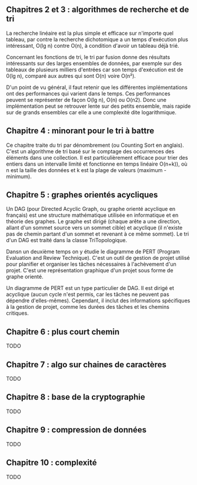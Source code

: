 ## Chapitres 2 et 3 : algorithmes de recherche et de tri

La recherche linéaire est la plus simple et efficace sur n'importe quel tableau, 
par contre la recherche dichotomique a un temps d'exécution plus intéressant, O(lg n) contre O(n), à condition d'avoir un tableau déjà trié.

Concernant les fonctions de tri, le tri par fusion donne des résultats intéressants sur des larges ensembles de données,
par exemple sur des tableaux de plusieurs milliers d'entrées car son temps d'exécution est de 0(lg n), comparé aux
autres qui sont O(n) voire O(n²).

D'un point de vu général, il faut retenir que les différentes implémentations ont des performances qui varient dans le temps.
Ces performances peuvent se représenter de façon O(lg n), O(n) ou O(n2). Donc une implémentation peut se retrouver lente 
sur des petits ensemble, mais rapide sur de grands ensembles car elle a une complexité dite logarithmique.

## Chapitre 4 : minorant pour le tri à battre

Ce chapitre traite du tri par dénombrement (ou Counting Sort en anglais). C'est un algorithme de tri basé sur le 
comptage des occurrences des éléments dans une collection. Il est particulièrement efficace pour trier des entiers dans 
un intervalle limité et fonctionne en temps linéaire O(n+k)), où n est la taille des données et k est la plage de 
valeurs (maximum - minimum).

## Chapitre 5 : graphes orientés acycliques

Un DAG (pour Directed Acyclic Graph, ou graphe orienté acyclique en français) est une structure mathématique utilisée en
informatique et en théorie des graphes. Le graphe est dirigé (chaque arête a une direction, allant d'un sommet source 
vers un sommet cible) et acyclique (il n'existe pas de chemin partant d'un sommet et revenant à ce même sommet). Le tri
d'un DAG est traité dans la classe TriTopologique.

Dansn un deuxième temps on y étudie le diagramme de PERT (Program Evaluation and Review Technique). C'est un outil de 
gestion de projet utilisé pour planifier et organiser les tâches nécessaires à l'achèvement d'un projet. 
C'est une représentation graphique d'un projet sous forme de graphe orienté.

Un diagramme de PERT est un type particulier de DAG. Il est dirigé et acyclique (aucun cycle n'est permis, car les 
tâches ne peuvent pas dépendre d'elles-mêmes). Cependant, il inclut des informations spécifiques à la gestion de projet, 
comme les durées des tâches et les chemins critiques.

## Chapitre 6 : plus court chemin

TODO

## Chapitre 7 : algo sur chaines de caractères

TODO

## Chapitre 8 : base de la cryptographie

TODO

## Chapitre 9 : compression de données

TODO

## Chapitre 10 : complexité

TODO
